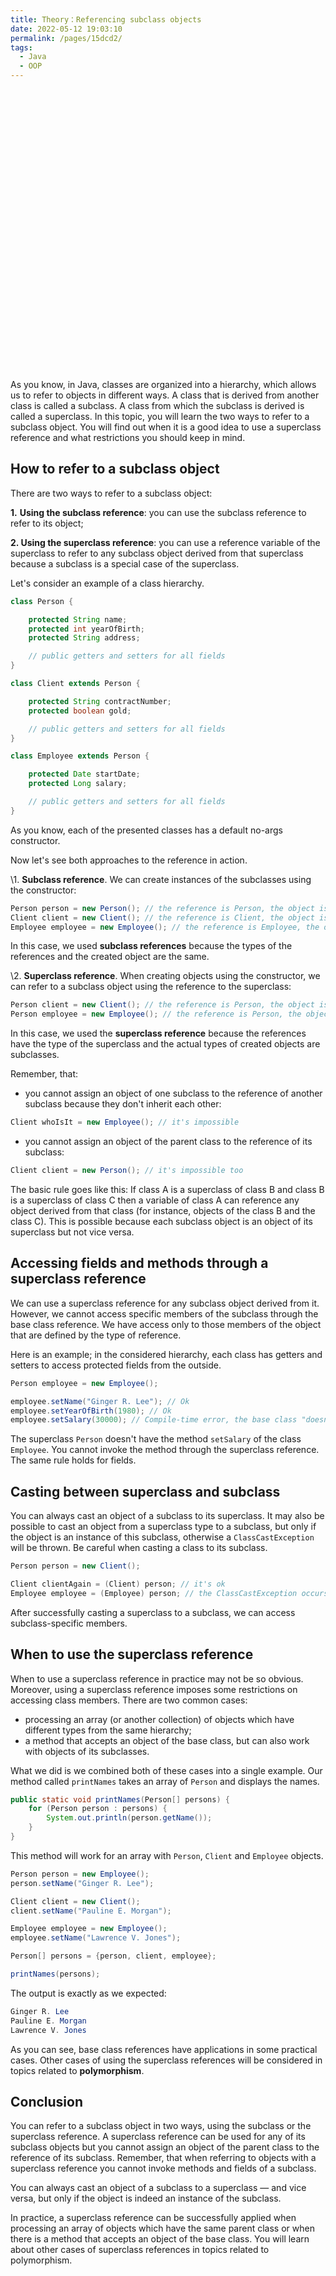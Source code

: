 ```yaml
---
title: Theory：Referencing subclass objects
date: 2022-05-12 19:03:10
permalink: /pages/15dcd2/
tags:
  - Java
  - OOP
---
```

<div style="background-image: url(https://cdn.jsdelivr.net/gh/JimFKppt/Pictures@master/static_files/img/milad-fakurian-UiiHVEyxtyA-unsplash.jpg); background-size: cover;">
    <iframe :src="$withBase('/markmap/Markmap_Theory：Referencing subclass objects.html')" width="100%" height="450" frameborder="0" scrolling="No" leftmargin="0" topmargin="0"></iframe>
</div>



As you know, in Java, classes are organized into a hierarchy, which allows us to refer to objects in different ways. A class that is derived from another class is called a subclass. A class from which the subclass is derived is called a superclass. In this topic, you will learn the two ways to refer to a subclass object. You will find out when it is a good idea to use a superclass reference and what restrictions you should keep in mind.

## How to refer to a subclass object

There are two ways to refer to a subclass object:

**1.** **Using the subclass reference**: you can use the subclass reference to refer to its object;

**2. Using the superclass reference**: you can use a reference variable of the superclass to refer to any subclass object derived from that superclass because a subclass is a special case of the superclass.

Let's consider an example of a class hierarchy.

```java
class Person {

    protected String name;
    protected int yearOfBirth;
    protected String address;

    // public getters and setters for all fields
}

class Client extends Person {

    protected String contractNumber;
    protected boolean gold;

    // public getters and setters for all fields
}

class Employee extends Person {

    protected Date startDate;
    protected Long salary;

    // public getters and setters for all fields
}
```

As you know, each of the presented classes has a default no-args constructor.

Now let's see both approaches to the reference in action.

\1. **Subclass reference**. We can create instances of the subclasses using the constructor:

```java
Person person = new Person(); // the reference is Person, the object is Person
Client client = new Client(); // the reference is Client, the object is Client
Employee employee = new Employee(); // the reference is Employee, the object is Employee
```

In this case, we used **subclass references** because the types of the references and the created object are the same.

\2. **Superclass reference**. When creating objects using the constructor, we can refer to a subclass object using the reference to the superclass:

```java
Person client = new Client(); // the reference is Person, the object is Client
Person employee = new Employee(); // the reference is Person, the object is Employee
```

In this case, we used the **superclass reference** because the references have the type of the superclass and the actual types of created objects are subclasses.

Remember, that:

- you cannot assign an object of one subclass to the reference of another subclass because they don't inherit each other:

```java
Client whoIsIt = new Employee(); // it's impossible
```

- you cannot assign an object of the parent class to the reference of its subclass:

```java
Client client = new Person(); // it's impossible too
```



The basic rule goes like this:
If class A is a superclass of class B and class B is a superclass of class C then a variable of class A can reference any object derived from that class (for instance, objects of the class B and the class C). This is possible because each subclass object is an object of its superclass but not vice versa.



## Accessing fields and methods through a superclass reference

We can use a superclass reference for any subclass object derived from it. However, we cannot access specific members of the subclass through the base class reference. We have access only to those members of the object that are defined by the type of reference.

Here is an example; in the considered hierarchy, each class has getters and setters to access protected fields from the outside.

```java
Person employee = new Employee();

employee.setName("Ginger R. Lee"); // Ok
employee.setYearOfBirth(1980); // Ok
employee.setSalary(30000); // Compile-time error, the base class "doesn't know" about the method
```

The superclass `Person` doesn't have the method `setSalary` of the class `Employee`. You cannot invoke the method through the superclass reference. The same rule holds for fields.

## Casting between superclass and subclass

You can always cast an object of a subclass to its superclass. It may also be possible to cast an object from a superclass type to a subclass, but only if the object is an instance of this subclass, otherwise a `ClassCastException` will be thrown. Be careful when casting a class to its subclass.

```java
Person person = new Client();

Client clientAgain = (Client) person; // it's ok
Employee employee = (Employee) person; // the ClassCastException occurs here
```

After successfully casting a superclass to a subclass, we can access subclass-specific members.

## When to use the superclass reference

When to use a superclass reference in practice may not be so obvious. Moreover, using a superclass reference imposes some restrictions on accessing class members. There are two common cases:

- processing an array (or another collection) of objects which have different types from the same hierarchy;
- a method that accepts an object of the base class, but can also work with objects of its subclasses.

What we did is we combined both of these cases into a single example. Our method called `printNames` takes an array of `Person` and displays the names.

```java
public static void printNames(Person[] persons) {
    for (Person person : persons) {
        System.out.println(person.getName());
    }
}
```

This method will work for an array with `Person`, `Client` and `Employee` objects.

```java
Person person = new Employee();
person.setName("Ginger R. Lee");

Client client = new Client();
client.setName("Pauline E. Morgan");

Employee employee = new Employee();
employee.setName("Lawrence V. Jones");

Person[] persons = {person, client, employee};

printNames(persons);
```

The output is exactly as we expected:

```java
Ginger R. Lee
Pauline E. Morgan
Lawrence V. Jones
```

As you can see, base class references have applications in some practical cases. Other cases of using the superclass references will be considered in topics related to **polymorphism**.

## Conclusion

You can refer to a subclass object in two ways, using the subclass or the superclass reference. A superclass reference can be used for any of its subclass objects but you cannot assign an object of the parent class to the reference of its subclass. Remember, that when referring to objects with a superclass reference you cannot invoke methods and fields of a subclass.

You can always cast an object of a subclass to a superclass — and vice versa, but only if the object is indeed an instance of the subclass.

In practice, a superclass reference can be successfully applied when processing an array of objects which have the same parent class or when there is a method that accepts an object of the base class. You will learn about other cases of superclass references in topics related to polymorphism.